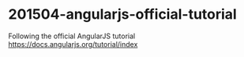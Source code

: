 # 201504-angularjs-official-tutorial
Following the official AngularJS tutorial https://docs.angularjs.org/tutorial/index
